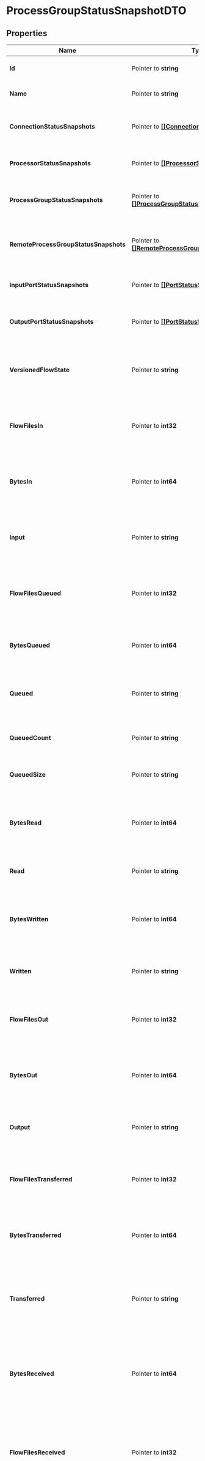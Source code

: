 # ProcessGroupStatusSnapshotDTO

## Properties

Name | Type | Description | Notes
------------ | ------------- | ------------- | -------------
**Id** | Pointer to **string** | The id of the process group. | [optional] 
**Name** | Pointer to **string** | The name of this process group. | [optional] 
**ConnectionStatusSnapshots** | Pointer to [**[]ConnectionStatusSnapshotEntity**](ConnectionStatusSnapshotEntity.md) | The status of all connections in the process group. | [optional] 
**ProcessorStatusSnapshots** | Pointer to [**[]ProcessorStatusSnapshotEntity**](ProcessorStatusSnapshotEntity.md) | The status of all processors in the process group. | [optional] 
**ProcessGroupStatusSnapshots** | Pointer to [**[]ProcessGroupStatusSnapshotEntity**](ProcessGroupStatusSnapshotEntity.md) | The status of all process groups in the process group. | [optional] 
**RemoteProcessGroupStatusSnapshots** | Pointer to [**[]RemoteProcessGroupStatusSnapshotEntity**](RemoteProcessGroupStatusSnapshotEntity.md) | The status of all remote process groups in the process group. | [optional] 
**InputPortStatusSnapshots** | Pointer to [**[]PortStatusSnapshotEntity**](PortStatusSnapshotEntity.md) | The status of all input ports in the process group. | [optional] 
**OutputPortStatusSnapshots** | Pointer to [**[]PortStatusSnapshotEntity**](PortStatusSnapshotEntity.md) | The status of all output ports in the process group. | [optional] 
**VersionedFlowState** | Pointer to **string** | The current state of the Process Group, as it relates to the Versioned Flow | [optional] [readonly] 
**FlowFilesIn** | Pointer to **int32** | The number of FlowFiles that have come into this ProcessGroup in the last 5 minutes | [optional] 
**BytesIn** | Pointer to **int64** | The number of bytes that have come into this ProcessGroup in the last 5 minutes | [optional] 
**Input** | Pointer to **string** | The input count/size for the process group in the last 5 minutes (pretty printed). | [optional] 
**FlowFilesQueued** | Pointer to **int32** | The number of FlowFiles that are queued up in this ProcessGroup right now | [optional] 
**BytesQueued** | Pointer to **int64** | The number of bytes that are queued up in this ProcessGroup right now | [optional] 
**Queued** | Pointer to **string** | The count/size that is queued in the the process group. | [optional] 
**QueuedCount** | Pointer to **string** | The count that is queued for the process group. | [optional] 
**QueuedSize** | Pointer to **string** | The size that is queued for the process group. | [optional] 
**BytesRead** | Pointer to **int64** | The number of bytes read by components in this ProcessGroup in the last 5 minutes | [optional] 
**Read** | Pointer to **string** | The number of bytes read in the last 5 minutes. | [optional] 
**BytesWritten** | Pointer to **int64** | The number of bytes written by components in this ProcessGroup in the last 5 minutes | [optional] 
**Written** | Pointer to **string** | The number of bytes written in the last 5 minutes. | [optional] 
**FlowFilesOut** | Pointer to **int32** | The number of FlowFiles transferred out of this ProcessGroup in the last 5 minutes | [optional] 
**BytesOut** | Pointer to **int64** | The number of bytes transferred out of this ProcessGroup in the last 5 minutes | [optional] 
**Output** | Pointer to **string** | The output count/size for the process group in the last 5 minutes. | [optional] 
**FlowFilesTransferred** | Pointer to **int32** | The number of FlowFiles transferred in this ProcessGroup in the last 5 minutes | [optional] 
**BytesTransferred** | Pointer to **int64** | The number of bytes transferred in this ProcessGroup in the last 5 minutes | [optional] 
**Transferred** | Pointer to **string** | The count/size transferred to/from queues in the process group in the last 5 minutes. | [optional] 
**BytesReceived** | Pointer to **int64** | The number of bytes received from external sources by components within this ProcessGroup in the last 5 minutes | [optional] 
**FlowFilesReceived** | Pointer to **int32** | The number of FlowFiles received from external sources by components within this ProcessGroup in the last 5 minutes | [optional] 
**Received** | Pointer to **string** | The count/size sent to the process group in the last 5 minutes. | [optional] 
**BytesSent** | Pointer to **int64** | The number of bytes sent to an external sink by components within this ProcessGroup in the last 5 minutes | [optional] 
**FlowFilesSent** | Pointer to **int32** | The number of FlowFiles sent to an external sink by components within this ProcessGroup in the last 5 minutes | [optional] 
**Sent** | Pointer to **string** | The count/size sent from this process group in the last 5 minutes. | [optional] 
**ActiveThreadCount** | Pointer to **int32** | The active thread count for this process group. | [optional] 
**TerminatedThreadCount** | Pointer to **int32** | The number of threads currently terminated for the process group. | [optional] 

## Methods

### NewProcessGroupStatusSnapshotDTO

`func NewProcessGroupStatusSnapshotDTO() *ProcessGroupStatusSnapshotDTO`

NewProcessGroupStatusSnapshotDTO instantiates a new ProcessGroupStatusSnapshotDTO object
This constructor will assign default values to properties that have it defined,
and makes sure properties required by API are set, but the set of arguments
will change when the set of required properties is changed

### NewProcessGroupStatusSnapshotDTOWithDefaults

`func NewProcessGroupStatusSnapshotDTOWithDefaults() *ProcessGroupStatusSnapshotDTO`

NewProcessGroupStatusSnapshotDTOWithDefaults instantiates a new ProcessGroupStatusSnapshotDTO object
This constructor will only assign default values to properties that have it defined,
but it doesn't guarantee that properties required by API are set

### GetId

`func (o *ProcessGroupStatusSnapshotDTO) GetId() string`

GetId returns the Id field if non-nil, zero value otherwise.

### GetIdOk

`func (o *ProcessGroupStatusSnapshotDTO) GetIdOk() (*string, bool)`

GetIdOk returns a tuple with the Id field if it's non-nil, zero value otherwise
and a boolean to check if the value has been set.

### SetId

`func (o *ProcessGroupStatusSnapshotDTO) SetId(v string)`

SetId sets Id field to given value.

### HasId

`func (o *ProcessGroupStatusSnapshotDTO) HasId() bool`

HasId returns a boolean if a field has been set.

### GetName

`func (o *ProcessGroupStatusSnapshotDTO) GetName() string`

GetName returns the Name field if non-nil, zero value otherwise.

### GetNameOk

`func (o *ProcessGroupStatusSnapshotDTO) GetNameOk() (*string, bool)`

GetNameOk returns a tuple with the Name field if it's non-nil, zero value otherwise
and a boolean to check if the value has been set.

### SetName

`func (o *ProcessGroupStatusSnapshotDTO) SetName(v string)`

SetName sets Name field to given value.

### HasName

`func (o *ProcessGroupStatusSnapshotDTO) HasName() bool`

HasName returns a boolean if a field has been set.

### GetConnectionStatusSnapshots

`func (o *ProcessGroupStatusSnapshotDTO) GetConnectionStatusSnapshots() []ConnectionStatusSnapshotEntity`

GetConnectionStatusSnapshots returns the ConnectionStatusSnapshots field if non-nil, zero value otherwise.

### GetConnectionStatusSnapshotsOk

`func (o *ProcessGroupStatusSnapshotDTO) GetConnectionStatusSnapshotsOk() (*[]ConnectionStatusSnapshotEntity, bool)`

GetConnectionStatusSnapshotsOk returns a tuple with the ConnectionStatusSnapshots field if it's non-nil, zero value otherwise
and a boolean to check if the value has been set.

### SetConnectionStatusSnapshots

`func (o *ProcessGroupStatusSnapshotDTO) SetConnectionStatusSnapshots(v []ConnectionStatusSnapshotEntity)`

SetConnectionStatusSnapshots sets ConnectionStatusSnapshots field to given value.

### HasConnectionStatusSnapshots

`func (o *ProcessGroupStatusSnapshotDTO) HasConnectionStatusSnapshots() bool`

HasConnectionStatusSnapshots returns a boolean if a field has been set.

### GetProcessorStatusSnapshots

`func (o *ProcessGroupStatusSnapshotDTO) GetProcessorStatusSnapshots() []ProcessorStatusSnapshotEntity`

GetProcessorStatusSnapshots returns the ProcessorStatusSnapshots field if non-nil, zero value otherwise.

### GetProcessorStatusSnapshotsOk

`func (o *ProcessGroupStatusSnapshotDTO) GetProcessorStatusSnapshotsOk() (*[]ProcessorStatusSnapshotEntity, bool)`

GetProcessorStatusSnapshotsOk returns a tuple with the ProcessorStatusSnapshots field if it's non-nil, zero value otherwise
and a boolean to check if the value has been set.

### SetProcessorStatusSnapshots

`func (o *ProcessGroupStatusSnapshotDTO) SetProcessorStatusSnapshots(v []ProcessorStatusSnapshotEntity)`

SetProcessorStatusSnapshots sets ProcessorStatusSnapshots field to given value.

### HasProcessorStatusSnapshots

`func (o *ProcessGroupStatusSnapshotDTO) HasProcessorStatusSnapshots() bool`

HasProcessorStatusSnapshots returns a boolean if a field has been set.

### GetProcessGroupStatusSnapshots

`func (o *ProcessGroupStatusSnapshotDTO) GetProcessGroupStatusSnapshots() []ProcessGroupStatusSnapshotEntity`

GetProcessGroupStatusSnapshots returns the ProcessGroupStatusSnapshots field if non-nil, zero value otherwise.

### GetProcessGroupStatusSnapshotsOk

`func (o *ProcessGroupStatusSnapshotDTO) GetProcessGroupStatusSnapshotsOk() (*[]ProcessGroupStatusSnapshotEntity, bool)`

GetProcessGroupStatusSnapshotsOk returns a tuple with the ProcessGroupStatusSnapshots field if it's non-nil, zero value otherwise
and a boolean to check if the value has been set.

### SetProcessGroupStatusSnapshots

`func (o *ProcessGroupStatusSnapshotDTO) SetProcessGroupStatusSnapshots(v []ProcessGroupStatusSnapshotEntity)`

SetProcessGroupStatusSnapshots sets ProcessGroupStatusSnapshots field to given value.

### HasProcessGroupStatusSnapshots

`func (o *ProcessGroupStatusSnapshotDTO) HasProcessGroupStatusSnapshots() bool`

HasProcessGroupStatusSnapshots returns a boolean if a field has been set.

### GetRemoteProcessGroupStatusSnapshots

`func (o *ProcessGroupStatusSnapshotDTO) GetRemoteProcessGroupStatusSnapshots() []RemoteProcessGroupStatusSnapshotEntity`

GetRemoteProcessGroupStatusSnapshots returns the RemoteProcessGroupStatusSnapshots field if non-nil, zero value otherwise.

### GetRemoteProcessGroupStatusSnapshotsOk

`func (o *ProcessGroupStatusSnapshotDTO) GetRemoteProcessGroupStatusSnapshotsOk() (*[]RemoteProcessGroupStatusSnapshotEntity, bool)`

GetRemoteProcessGroupStatusSnapshotsOk returns a tuple with the RemoteProcessGroupStatusSnapshots field if it's non-nil, zero value otherwise
and a boolean to check if the value has been set.

### SetRemoteProcessGroupStatusSnapshots

`func (o *ProcessGroupStatusSnapshotDTO) SetRemoteProcessGroupStatusSnapshots(v []RemoteProcessGroupStatusSnapshotEntity)`

SetRemoteProcessGroupStatusSnapshots sets RemoteProcessGroupStatusSnapshots field to given value.

### HasRemoteProcessGroupStatusSnapshots

`func (o *ProcessGroupStatusSnapshotDTO) HasRemoteProcessGroupStatusSnapshots() bool`

HasRemoteProcessGroupStatusSnapshots returns a boolean if a field has been set.

### GetInputPortStatusSnapshots

`func (o *ProcessGroupStatusSnapshotDTO) GetInputPortStatusSnapshots() []PortStatusSnapshotEntity`

GetInputPortStatusSnapshots returns the InputPortStatusSnapshots field if non-nil, zero value otherwise.

### GetInputPortStatusSnapshotsOk

`func (o *ProcessGroupStatusSnapshotDTO) GetInputPortStatusSnapshotsOk() (*[]PortStatusSnapshotEntity, bool)`

GetInputPortStatusSnapshotsOk returns a tuple with the InputPortStatusSnapshots field if it's non-nil, zero value otherwise
and a boolean to check if the value has been set.

### SetInputPortStatusSnapshots

`func (o *ProcessGroupStatusSnapshotDTO) SetInputPortStatusSnapshots(v []PortStatusSnapshotEntity)`

SetInputPortStatusSnapshots sets InputPortStatusSnapshots field to given value.

### HasInputPortStatusSnapshots

`func (o *ProcessGroupStatusSnapshotDTO) HasInputPortStatusSnapshots() bool`

HasInputPortStatusSnapshots returns a boolean if a field has been set.

### GetOutputPortStatusSnapshots

`func (o *ProcessGroupStatusSnapshotDTO) GetOutputPortStatusSnapshots() []PortStatusSnapshotEntity`

GetOutputPortStatusSnapshots returns the OutputPortStatusSnapshots field if non-nil, zero value otherwise.

### GetOutputPortStatusSnapshotsOk

`func (o *ProcessGroupStatusSnapshotDTO) GetOutputPortStatusSnapshotsOk() (*[]PortStatusSnapshotEntity, bool)`

GetOutputPortStatusSnapshotsOk returns a tuple with the OutputPortStatusSnapshots field if it's non-nil, zero value otherwise
and a boolean to check if the value has been set.

### SetOutputPortStatusSnapshots

`func (o *ProcessGroupStatusSnapshotDTO) SetOutputPortStatusSnapshots(v []PortStatusSnapshotEntity)`

SetOutputPortStatusSnapshots sets OutputPortStatusSnapshots field to given value.

### HasOutputPortStatusSnapshots

`func (o *ProcessGroupStatusSnapshotDTO) HasOutputPortStatusSnapshots() bool`

HasOutputPortStatusSnapshots returns a boolean if a field has been set.

### GetVersionedFlowState

`func (o *ProcessGroupStatusSnapshotDTO) GetVersionedFlowState() string`

GetVersionedFlowState returns the VersionedFlowState field if non-nil, zero value otherwise.

### GetVersionedFlowStateOk

`func (o *ProcessGroupStatusSnapshotDTO) GetVersionedFlowStateOk() (*string, bool)`

GetVersionedFlowStateOk returns a tuple with the VersionedFlowState field if it's non-nil, zero value otherwise
and a boolean to check if the value has been set.

### SetVersionedFlowState

`func (o *ProcessGroupStatusSnapshotDTO) SetVersionedFlowState(v string)`

SetVersionedFlowState sets VersionedFlowState field to given value.

### HasVersionedFlowState

`func (o *ProcessGroupStatusSnapshotDTO) HasVersionedFlowState() bool`

HasVersionedFlowState returns a boolean if a field has been set.

### GetFlowFilesIn

`func (o *ProcessGroupStatusSnapshotDTO) GetFlowFilesIn() int32`

GetFlowFilesIn returns the FlowFilesIn field if non-nil, zero value otherwise.

### GetFlowFilesInOk

`func (o *ProcessGroupStatusSnapshotDTO) GetFlowFilesInOk() (*int32, bool)`

GetFlowFilesInOk returns a tuple with the FlowFilesIn field if it's non-nil, zero value otherwise
and a boolean to check if the value has been set.

### SetFlowFilesIn

`func (o *ProcessGroupStatusSnapshotDTO) SetFlowFilesIn(v int32)`

SetFlowFilesIn sets FlowFilesIn field to given value.

### HasFlowFilesIn

`func (o *ProcessGroupStatusSnapshotDTO) HasFlowFilesIn() bool`

HasFlowFilesIn returns a boolean if a field has been set.

### GetBytesIn

`func (o *ProcessGroupStatusSnapshotDTO) GetBytesIn() int64`

GetBytesIn returns the BytesIn field if non-nil, zero value otherwise.

### GetBytesInOk

`func (o *ProcessGroupStatusSnapshotDTO) GetBytesInOk() (*int64, bool)`

GetBytesInOk returns a tuple with the BytesIn field if it's non-nil, zero value otherwise
and a boolean to check if the value has been set.

### SetBytesIn

`func (o *ProcessGroupStatusSnapshotDTO) SetBytesIn(v int64)`

SetBytesIn sets BytesIn field to given value.

### HasBytesIn

`func (o *ProcessGroupStatusSnapshotDTO) HasBytesIn() bool`

HasBytesIn returns a boolean if a field has been set.

### GetInput

`func (o *ProcessGroupStatusSnapshotDTO) GetInput() string`

GetInput returns the Input field if non-nil, zero value otherwise.

### GetInputOk

`func (o *ProcessGroupStatusSnapshotDTO) GetInputOk() (*string, bool)`

GetInputOk returns a tuple with the Input field if it's non-nil, zero value otherwise
and a boolean to check if the value has been set.

### SetInput

`func (o *ProcessGroupStatusSnapshotDTO) SetInput(v string)`

SetInput sets Input field to given value.

### HasInput

`func (o *ProcessGroupStatusSnapshotDTO) HasInput() bool`

HasInput returns a boolean if a field has been set.

### GetFlowFilesQueued

`func (o *ProcessGroupStatusSnapshotDTO) GetFlowFilesQueued() int32`

GetFlowFilesQueued returns the FlowFilesQueued field if non-nil, zero value otherwise.

### GetFlowFilesQueuedOk

`func (o *ProcessGroupStatusSnapshotDTO) GetFlowFilesQueuedOk() (*int32, bool)`

GetFlowFilesQueuedOk returns a tuple with the FlowFilesQueued field if it's non-nil, zero value otherwise
and a boolean to check if the value has been set.

### SetFlowFilesQueued

`func (o *ProcessGroupStatusSnapshotDTO) SetFlowFilesQueued(v int32)`

SetFlowFilesQueued sets FlowFilesQueued field to given value.

### HasFlowFilesQueued

`func (o *ProcessGroupStatusSnapshotDTO) HasFlowFilesQueued() bool`

HasFlowFilesQueued returns a boolean if a field has been set.

### GetBytesQueued

`func (o *ProcessGroupStatusSnapshotDTO) GetBytesQueued() int64`

GetBytesQueued returns the BytesQueued field if non-nil, zero value otherwise.

### GetBytesQueuedOk

`func (o *ProcessGroupStatusSnapshotDTO) GetBytesQueuedOk() (*int64, bool)`

GetBytesQueuedOk returns a tuple with the BytesQueued field if it's non-nil, zero value otherwise
and a boolean to check if the value has been set.

### SetBytesQueued

`func (o *ProcessGroupStatusSnapshotDTO) SetBytesQueued(v int64)`

SetBytesQueued sets BytesQueued field to given value.

### HasBytesQueued

`func (o *ProcessGroupStatusSnapshotDTO) HasBytesQueued() bool`

HasBytesQueued returns a boolean if a field has been set.

### GetQueued

`func (o *ProcessGroupStatusSnapshotDTO) GetQueued() string`

GetQueued returns the Queued field if non-nil, zero value otherwise.

### GetQueuedOk

`func (o *ProcessGroupStatusSnapshotDTO) GetQueuedOk() (*string, bool)`

GetQueuedOk returns a tuple with the Queued field if it's non-nil, zero value otherwise
and a boolean to check if the value has been set.

### SetQueued

`func (o *ProcessGroupStatusSnapshotDTO) SetQueued(v string)`

SetQueued sets Queued field to given value.

### HasQueued

`func (o *ProcessGroupStatusSnapshotDTO) HasQueued() bool`

HasQueued returns a boolean if a field has been set.

### GetQueuedCount

`func (o *ProcessGroupStatusSnapshotDTO) GetQueuedCount() string`

GetQueuedCount returns the QueuedCount field if non-nil, zero value otherwise.

### GetQueuedCountOk

`func (o *ProcessGroupStatusSnapshotDTO) GetQueuedCountOk() (*string, bool)`

GetQueuedCountOk returns a tuple with the QueuedCount field if it's non-nil, zero value otherwise
and a boolean to check if the value has been set.

### SetQueuedCount

`func (o *ProcessGroupStatusSnapshotDTO) SetQueuedCount(v string)`

SetQueuedCount sets QueuedCount field to given value.

### HasQueuedCount

`func (o *ProcessGroupStatusSnapshotDTO) HasQueuedCount() bool`

HasQueuedCount returns a boolean if a field has been set.

### GetQueuedSize

`func (o *ProcessGroupStatusSnapshotDTO) GetQueuedSize() string`

GetQueuedSize returns the QueuedSize field if non-nil, zero value otherwise.

### GetQueuedSizeOk

`func (o *ProcessGroupStatusSnapshotDTO) GetQueuedSizeOk() (*string, bool)`

GetQueuedSizeOk returns a tuple with the QueuedSize field if it's non-nil, zero value otherwise
and a boolean to check if the value has been set.

### SetQueuedSize

`func (o *ProcessGroupStatusSnapshotDTO) SetQueuedSize(v string)`

SetQueuedSize sets QueuedSize field to given value.

### HasQueuedSize

`func (o *ProcessGroupStatusSnapshotDTO) HasQueuedSize() bool`

HasQueuedSize returns a boolean if a field has been set.

### GetBytesRead

`func (o *ProcessGroupStatusSnapshotDTO) GetBytesRead() int64`

GetBytesRead returns the BytesRead field if non-nil, zero value otherwise.

### GetBytesReadOk

`func (o *ProcessGroupStatusSnapshotDTO) GetBytesReadOk() (*int64, bool)`

GetBytesReadOk returns a tuple with the BytesRead field if it's non-nil, zero value otherwise
and a boolean to check if the value has been set.

### SetBytesRead

`func (o *ProcessGroupStatusSnapshotDTO) SetBytesRead(v int64)`

SetBytesRead sets BytesRead field to given value.

### HasBytesRead

`func (o *ProcessGroupStatusSnapshotDTO) HasBytesRead() bool`

HasBytesRead returns a boolean if a field has been set.

### GetRead

`func (o *ProcessGroupStatusSnapshotDTO) GetRead() string`

GetRead returns the Read field if non-nil, zero value otherwise.

### GetReadOk

`func (o *ProcessGroupStatusSnapshotDTO) GetReadOk() (*string, bool)`

GetReadOk returns a tuple with the Read field if it's non-nil, zero value otherwise
and a boolean to check if the value has been set.

### SetRead

`func (o *ProcessGroupStatusSnapshotDTO) SetRead(v string)`

SetRead sets Read field to given value.

### HasRead

`func (o *ProcessGroupStatusSnapshotDTO) HasRead() bool`

HasRead returns a boolean if a field has been set.

### GetBytesWritten

`func (o *ProcessGroupStatusSnapshotDTO) GetBytesWritten() int64`

GetBytesWritten returns the BytesWritten field if non-nil, zero value otherwise.

### GetBytesWrittenOk

`func (o *ProcessGroupStatusSnapshotDTO) GetBytesWrittenOk() (*int64, bool)`

GetBytesWrittenOk returns a tuple with the BytesWritten field if it's non-nil, zero value otherwise
and a boolean to check if the value has been set.

### SetBytesWritten

`func (o *ProcessGroupStatusSnapshotDTO) SetBytesWritten(v int64)`

SetBytesWritten sets BytesWritten field to given value.

### HasBytesWritten

`func (o *ProcessGroupStatusSnapshotDTO) HasBytesWritten() bool`

HasBytesWritten returns a boolean if a field has been set.

### GetWritten

`func (o *ProcessGroupStatusSnapshotDTO) GetWritten() string`

GetWritten returns the Written field if non-nil, zero value otherwise.

### GetWrittenOk

`func (o *ProcessGroupStatusSnapshotDTO) GetWrittenOk() (*string, bool)`

GetWrittenOk returns a tuple with the Written field if it's non-nil, zero value otherwise
and a boolean to check if the value has been set.

### SetWritten

`func (o *ProcessGroupStatusSnapshotDTO) SetWritten(v string)`

SetWritten sets Written field to given value.

### HasWritten

`func (o *ProcessGroupStatusSnapshotDTO) HasWritten() bool`

HasWritten returns a boolean if a field has been set.

### GetFlowFilesOut

`func (o *ProcessGroupStatusSnapshotDTO) GetFlowFilesOut() int32`

GetFlowFilesOut returns the FlowFilesOut field if non-nil, zero value otherwise.

### GetFlowFilesOutOk

`func (o *ProcessGroupStatusSnapshotDTO) GetFlowFilesOutOk() (*int32, bool)`

GetFlowFilesOutOk returns a tuple with the FlowFilesOut field if it's non-nil, zero value otherwise
and a boolean to check if the value has been set.

### SetFlowFilesOut

`func (o *ProcessGroupStatusSnapshotDTO) SetFlowFilesOut(v int32)`

SetFlowFilesOut sets FlowFilesOut field to given value.

### HasFlowFilesOut

`func (o *ProcessGroupStatusSnapshotDTO) HasFlowFilesOut() bool`

HasFlowFilesOut returns a boolean if a field has been set.

### GetBytesOut

`func (o *ProcessGroupStatusSnapshotDTO) GetBytesOut() int64`

GetBytesOut returns the BytesOut field if non-nil, zero value otherwise.

### GetBytesOutOk

`func (o *ProcessGroupStatusSnapshotDTO) GetBytesOutOk() (*int64, bool)`

GetBytesOutOk returns a tuple with the BytesOut field if it's non-nil, zero value otherwise
and a boolean to check if the value has been set.

### SetBytesOut

`func (o *ProcessGroupStatusSnapshotDTO) SetBytesOut(v int64)`

SetBytesOut sets BytesOut field to given value.

### HasBytesOut

`func (o *ProcessGroupStatusSnapshotDTO) HasBytesOut() bool`

HasBytesOut returns a boolean if a field has been set.

### GetOutput

`func (o *ProcessGroupStatusSnapshotDTO) GetOutput() string`

GetOutput returns the Output field if non-nil, zero value otherwise.

### GetOutputOk

`func (o *ProcessGroupStatusSnapshotDTO) GetOutputOk() (*string, bool)`

GetOutputOk returns a tuple with the Output field if it's non-nil, zero value otherwise
and a boolean to check if the value has been set.

### SetOutput

`func (o *ProcessGroupStatusSnapshotDTO) SetOutput(v string)`

SetOutput sets Output field to given value.

### HasOutput

`func (o *ProcessGroupStatusSnapshotDTO) HasOutput() bool`

HasOutput returns a boolean if a field has been set.

### GetFlowFilesTransferred

`func (o *ProcessGroupStatusSnapshotDTO) GetFlowFilesTransferred() int32`

GetFlowFilesTransferred returns the FlowFilesTransferred field if non-nil, zero value otherwise.

### GetFlowFilesTransferredOk

`func (o *ProcessGroupStatusSnapshotDTO) GetFlowFilesTransferredOk() (*int32, bool)`

GetFlowFilesTransferredOk returns a tuple with the FlowFilesTransferred field if it's non-nil, zero value otherwise
and a boolean to check if the value has been set.

### SetFlowFilesTransferred

`func (o *ProcessGroupStatusSnapshotDTO) SetFlowFilesTransferred(v int32)`

SetFlowFilesTransferred sets FlowFilesTransferred field to given value.

### HasFlowFilesTransferred

`func (o *ProcessGroupStatusSnapshotDTO) HasFlowFilesTransferred() bool`

HasFlowFilesTransferred returns a boolean if a field has been set.

### GetBytesTransferred

`func (o *ProcessGroupStatusSnapshotDTO) GetBytesTransferred() int64`

GetBytesTransferred returns the BytesTransferred field if non-nil, zero value otherwise.

### GetBytesTransferredOk

`func (o *ProcessGroupStatusSnapshotDTO) GetBytesTransferredOk() (*int64, bool)`

GetBytesTransferredOk returns a tuple with the BytesTransferred field if it's non-nil, zero value otherwise
and a boolean to check if the value has been set.

### SetBytesTransferred

`func (o *ProcessGroupStatusSnapshotDTO) SetBytesTransferred(v int64)`

SetBytesTransferred sets BytesTransferred field to given value.

### HasBytesTransferred

`func (o *ProcessGroupStatusSnapshotDTO) HasBytesTransferred() bool`

HasBytesTransferred returns a boolean if a field has been set.

### GetTransferred

`func (o *ProcessGroupStatusSnapshotDTO) GetTransferred() string`

GetTransferred returns the Transferred field if non-nil, zero value otherwise.

### GetTransferredOk

`func (o *ProcessGroupStatusSnapshotDTO) GetTransferredOk() (*string, bool)`

GetTransferredOk returns a tuple with the Transferred field if it's non-nil, zero value otherwise
and a boolean to check if the value has been set.

### SetTransferred

`func (o *ProcessGroupStatusSnapshotDTO) SetTransferred(v string)`

SetTransferred sets Transferred field to given value.

### HasTransferred

`func (o *ProcessGroupStatusSnapshotDTO) HasTransferred() bool`

HasTransferred returns a boolean if a field has been set.

### GetBytesReceived

`func (o *ProcessGroupStatusSnapshotDTO) GetBytesReceived() int64`

GetBytesReceived returns the BytesReceived field if non-nil, zero value otherwise.

### GetBytesReceivedOk

`func (o *ProcessGroupStatusSnapshotDTO) GetBytesReceivedOk() (*int64, bool)`

GetBytesReceivedOk returns a tuple with the BytesReceived field if it's non-nil, zero value otherwise
and a boolean to check if the value has been set.

### SetBytesReceived

`func (o *ProcessGroupStatusSnapshotDTO) SetBytesReceived(v int64)`

SetBytesReceived sets BytesReceived field to given value.

### HasBytesReceived

`func (o *ProcessGroupStatusSnapshotDTO) HasBytesReceived() bool`

HasBytesReceived returns a boolean if a field has been set.

### GetFlowFilesReceived

`func (o *ProcessGroupStatusSnapshotDTO) GetFlowFilesReceived() int32`

GetFlowFilesReceived returns the FlowFilesReceived field if non-nil, zero value otherwise.

### GetFlowFilesReceivedOk

`func (o *ProcessGroupStatusSnapshotDTO) GetFlowFilesReceivedOk() (*int32, bool)`

GetFlowFilesReceivedOk returns a tuple with the FlowFilesReceived field if it's non-nil, zero value otherwise
and a boolean to check if the value has been set.

### SetFlowFilesReceived

`func (o *ProcessGroupStatusSnapshotDTO) SetFlowFilesReceived(v int32)`

SetFlowFilesReceived sets FlowFilesReceived field to given value.

### HasFlowFilesReceived

`func (o *ProcessGroupStatusSnapshotDTO) HasFlowFilesReceived() bool`

HasFlowFilesReceived returns a boolean if a field has been set.

### GetReceived

`func (o *ProcessGroupStatusSnapshotDTO) GetReceived() string`

GetReceived returns the Received field if non-nil, zero value otherwise.

### GetReceivedOk

`func (o *ProcessGroupStatusSnapshotDTO) GetReceivedOk() (*string, bool)`

GetReceivedOk returns a tuple with the Received field if it's non-nil, zero value otherwise
and a boolean to check if the value has been set.

### SetReceived

`func (o *ProcessGroupStatusSnapshotDTO) SetReceived(v string)`

SetReceived sets Received field to given value.

### HasReceived

`func (o *ProcessGroupStatusSnapshotDTO) HasReceived() bool`

HasReceived returns a boolean if a field has been set.

### GetBytesSent

`func (o *ProcessGroupStatusSnapshotDTO) GetBytesSent() int64`

GetBytesSent returns the BytesSent field if non-nil, zero value otherwise.

### GetBytesSentOk

`func (o *ProcessGroupStatusSnapshotDTO) GetBytesSentOk() (*int64, bool)`

GetBytesSentOk returns a tuple with the BytesSent field if it's non-nil, zero value otherwise
and a boolean to check if the value has been set.

### SetBytesSent

`func (o *ProcessGroupStatusSnapshotDTO) SetBytesSent(v int64)`

SetBytesSent sets BytesSent field to given value.

### HasBytesSent

`func (o *ProcessGroupStatusSnapshotDTO) HasBytesSent() bool`

HasBytesSent returns a boolean if a field has been set.

### GetFlowFilesSent

`func (o *ProcessGroupStatusSnapshotDTO) GetFlowFilesSent() int32`

GetFlowFilesSent returns the FlowFilesSent field if non-nil, zero value otherwise.

### GetFlowFilesSentOk

`func (o *ProcessGroupStatusSnapshotDTO) GetFlowFilesSentOk() (*int32, bool)`

GetFlowFilesSentOk returns a tuple with the FlowFilesSent field if it's non-nil, zero value otherwise
and a boolean to check if the value has been set.

### SetFlowFilesSent

`func (o *ProcessGroupStatusSnapshotDTO) SetFlowFilesSent(v int32)`

SetFlowFilesSent sets FlowFilesSent field to given value.

### HasFlowFilesSent

`func (o *ProcessGroupStatusSnapshotDTO) HasFlowFilesSent() bool`

HasFlowFilesSent returns a boolean if a field has been set.

### GetSent

`func (o *ProcessGroupStatusSnapshotDTO) GetSent() string`

GetSent returns the Sent field if non-nil, zero value otherwise.

### GetSentOk

`func (o *ProcessGroupStatusSnapshotDTO) GetSentOk() (*string, bool)`

GetSentOk returns a tuple with the Sent field if it's non-nil, zero value otherwise
and a boolean to check if the value has been set.

### SetSent

`func (o *ProcessGroupStatusSnapshotDTO) SetSent(v string)`

SetSent sets Sent field to given value.

### HasSent

`func (o *ProcessGroupStatusSnapshotDTO) HasSent() bool`

HasSent returns a boolean if a field has been set.

### GetActiveThreadCount

`func (o *ProcessGroupStatusSnapshotDTO) GetActiveThreadCount() int32`

GetActiveThreadCount returns the ActiveThreadCount field if non-nil, zero value otherwise.

### GetActiveThreadCountOk

`func (o *ProcessGroupStatusSnapshotDTO) GetActiveThreadCountOk() (*int32, bool)`

GetActiveThreadCountOk returns a tuple with the ActiveThreadCount field if it's non-nil, zero value otherwise
and a boolean to check if the value has been set.

### SetActiveThreadCount

`func (o *ProcessGroupStatusSnapshotDTO) SetActiveThreadCount(v int32)`

SetActiveThreadCount sets ActiveThreadCount field to given value.

### HasActiveThreadCount

`func (o *ProcessGroupStatusSnapshotDTO) HasActiveThreadCount() bool`

HasActiveThreadCount returns a boolean if a field has been set.

### GetTerminatedThreadCount

`func (o *ProcessGroupStatusSnapshotDTO) GetTerminatedThreadCount() int32`

GetTerminatedThreadCount returns the TerminatedThreadCount field if non-nil, zero value otherwise.

### GetTerminatedThreadCountOk

`func (o *ProcessGroupStatusSnapshotDTO) GetTerminatedThreadCountOk() (*int32, bool)`

GetTerminatedThreadCountOk returns a tuple with the TerminatedThreadCount field if it's non-nil, zero value otherwise
and a boolean to check if the value has been set.

### SetTerminatedThreadCount

`func (o *ProcessGroupStatusSnapshotDTO) SetTerminatedThreadCount(v int32)`

SetTerminatedThreadCount sets TerminatedThreadCount field to given value.

### HasTerminatedThreadCount

`func (o *ProcessGroupStatusSnapshotDTO) HasTerminatedThreadCount() bool`

HasTerminatedThreadCount returns a boolean if a field has been set.


[[Back to Model list]](../README.md#documentation-for-models) [[Back to API list]](../README.md#documentation-for-api-endpoints) [[Back to README]](../README.md)


